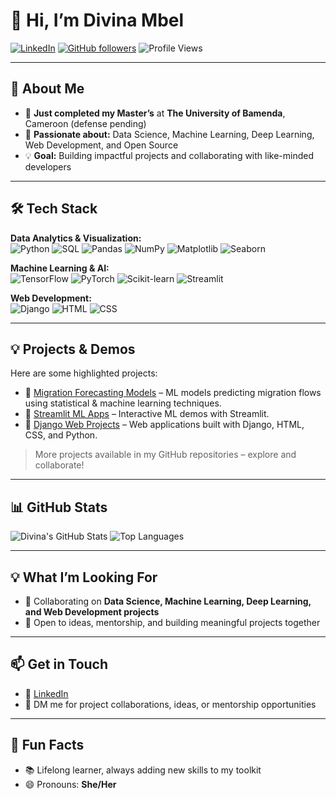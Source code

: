 # 👋 Hi, I’m **Divina Mbel**  

[![LinkedIn](https://img.shields.io/badge/LinkedIn-Divina-blue?logo=linkedin&logoColor=white)](https://www.linkedin.com/in/divina-mbel-aaa601219)
[![GitHub followers](https://img.shields.io/github/followers/Divina-s?label=Follow&style=social)](https://github.com/Divina-s)
![Profile Views](https://komarev.com/ghpvc/?username=Divina-s&label=Profile%20views&color=0e75b6&style=flat)

---

## 🚀 About Me
- 🌱 **Just completed my Master’s** at **The University of Bamenda**, Cameroon (defense pending)  
- 👀 **Passionate about:** Data Science, Machine Learning, Deep Learning, Web Development, and Open Source  
- 💡 **Goal:** Building impactful projects and collaborating with like-minded developers  

---

## 🛠️ Tech Stack

**Data Analytics & Visualization:**  
![Python](https://img.shields.io/badge/-Python-3776AB?style=flat-square&logo=python&logoColor=white)
![SQL](https://img.shields.io/badge/-SQL-00758F?style=flat-square&logo=sql&logoColor=white)
![Pandas](https://img.shields.io/badge/-Pandas-150458?style=flat-square&logo=pandas&logoColor=white)
![NumPy](https://img.shields.io/badge/-NumPy-013243?style=flat-square&logo=numpy&logoColor=white)
![Matplotlib](https://img.shields.io/badge/-Matplotlib-F76505?style=flat-square&logo=matplotlib&logoColor=white)
![Seaborn](https://img.shields.io/badge/-Seaborn-1E244D?style=flat-square)

**Machine Learning & AI:**  
![TensorFlow](https://img.shields.io/badge/-TensorFlow-FF6F00?style=flat-square&logo=tensorflow&logoColor=white)
![PyTorch](https://img.shields.io/badge/-PyTorch-EE4C2C?style=flat-square&logo=pytorch&logoColor=white)
![Scikit-learn](https://img.shields.io/badge/-Scikit--learn-F7931E?style=flat-square&logo=scikit-learn&logoColor=white)
![Streamlit](https://img.shields.io/badge/-Streamlit-FF4B4B?style=flat-square&logo=streamlit&logoColor=white)

**Web Development:**  
![Django](https://img.shields.io/badge/-Django-092E20?style=flat-square&logo=django&logoColor=white)
![HTML](https://img.shields.io/badge/-HTML-E34F26?style=flat-square&logo=html5&logoColor=white)
![CSS](https://img.shields.io/badge/-CSS-1572B6?style=flat-square&logo=css3&logoColor=white)


---

## 💡 Projects & Demos
Here are some highlighted projects:  

- 🔹 [Migration Forecasting Models](https://github.com/Divina-s/Predicting-Migration-Flows) – ML models predicting migration flows using statistical & machine learning techniques.  
- 🔹 [Streamlit ML Apps](https://github.com/Divina-s/Blood-Donor-Dashboard) – Interactive ML demos with Streamlit.  
- 🔹 [Django Web Projects](https://github.com/Divina-s/DigiChanmp) – Web applications built with Django, HTML, CSS, and Python.  


> More projects available in my GitHub repositories – explore and collaborate!

---

## 📊 GitHub Stats
![Divina's GitHub Stats](https://github-readme-stats.vercel.app/api?username=Divina-s&show_icons=true&theme=tokyonight)
![Top Languages](https://github-readme-stats.vercel.app/api/top-langs/?username=Divina-s&layout=compact&theme=tokyonight)

---

## 💡 What I’m Looking For
- 💞️ Collaborating on **Data Science, Machine Learning, Deep Learning, and Web Development projects**  
- 🤝 Open to ideas, mentorship, and building meaningful projects together  

---

## 📫 Get in Touch
- 🔗 [LinkedIn](https://www.linkedin.com/in/divina-mbel-aaa601219)  
- 💬 DM me for project collaborations, ideas, or mentorship opportunities  

---

## 🤖 Fun Facts
- 📚 Lifelong learner, always adding new skills to my toolkit  
- 😄 Pronouns: **She/Her**
